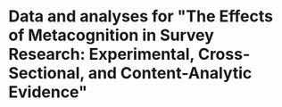 # Data and analyses for "The Effects of Metacognition in Survey Research: Experimental, Cross-Sectional, and Content-Analytic Evidence"


